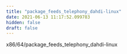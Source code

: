 ```yaml
---
title: "package_feeds_telephony_dahdi-linux"
date: 2021-06-13 11:17:52.099783
hidden: false
draft: false
---
```


x86/64/package_feeds_telephony_dahdi-linux

